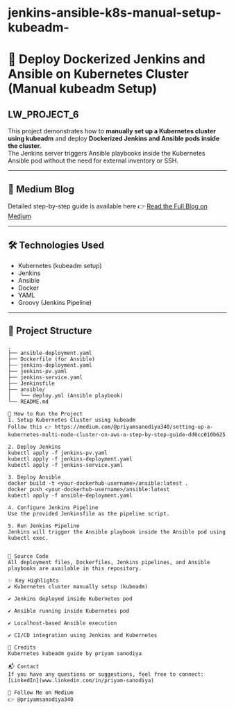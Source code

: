 # jenkins-ansible-k8s-manual-setup-kubeadm-
# 🚀 Deploy Dockerized Jenkins and Ansible on Kubernetes Cluster (Manual kubeadm Setup)

## LW_PROJECT_6
This project demonstrates how to **manually set up a Kubernetes cluster using kubeadm** and deploy **Dockerized Jenkins and Ansible pods inside the cluster.**  
The Jenkins server triggers Ansible playbooks inside the Kubernetes Ansible pod without the need for external inventory or SSH.

---

## 📖 Medium Blog  
Detailed step-by-step guide is available here 👉 [Read the Full Blog on Medium](https://medium.com/@priyamsanodiya340/deploy-dockerized-jenkins-and-ansible-on-kubernetes-cluster-manual-kubeadm-setup-fec7187e4a66)

---

## 🛠️ Technologies Used
- Kubernetes (kubeadm setup)
- Jenkins
- Ansible
- Docker
- YAML
- Groovy (Jenkins Pipeline)

---

## 📂 Project Structure

```text
.
├── ansible-deployment.yaml
├── Dockerfile (for Ansible)
├── jenkins-deployment.yaml
├── jenkins-pv.yaml
├── jenkins-service.yaml
├── Jenkinsfile
├── ansible/
│   └── deploy.yml (Ansible playbook)
└── README.md

🚀 How to Run the Project
1. Setup Kubernetes Cluster using kubeadm
Follow this 👉 https://medium.com/@priyamsanodiya340/setting-up-a-kubernetes-multi-node-cluster-on-aws-a-step-by-step-guide-dd6cc010b625

2. Deploy Jenkins
kubectl apply -f jenkins-pv.yaml
kubectl apply -f jenkins-deployment.yaml
kubectl apply -f jenkins-service.yaml

3. Deploy Ansible
docker build -t <your-dockerhub-username>/ansible:latest .
docker push <your-dockerhub-username>/ansible:latest
kubectl apply -f ansible-deployment.yaml

4. Configure Jenkins Pipeline
Use the provided Jenkinsfile as the pipeline script.

5. Run Jenkins Pipeline
Jenkins will trigger the Ansible playbook inside the Ansible pod using kubectl exec.


📂 Source Code
All deployment files, Dockerfiles, Jenkins pipelines, and Ansible playbooks are available in this repository.

✨ Key Highlights
✔️ Kubernetes cluster manually setup (kubeadm)

✔️ Jenkins deployed inside Kubernetes pod

✔️ Ansible running inside Kubernetes pod

✔️ Localhost-based Ansible execution

✔️ CI/CD integration using Jenkins and Kubernetes

🙏 Credits
Kubernetes kubeadm guide by priyam sanodiya

📬 Contact
If you have any questions or suggestions, feel free to connect:[LinkedIn](www.linkedin.com/in/priyam-sanodiya) 

📢 Follow Me on Medium
👉 @priyamsanodiya340


